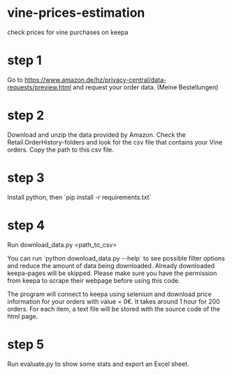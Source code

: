 # vine-prices-estimation
check prices for vine purchases on keepa

# step 1
Go to https://www.amazon.de/hz/privacy-central/data-requests/preview.html and request your order data. (Meine Bestellungen)

# step 2
Download and unzip the data provided by Amazon. Check the Retail.OrderHistory-folders and look for the csv file that contains your Vine orders. Copy the path to this csv file.

# step 3
Install python, then 
´pip install -r requirements.txt´

# step 4
Run download_data.py <path_to_csv>

You can run ´python download_data.py --help´ to see possible filter options and reduce the amount of data being downloaded. Already downloaded keepa-pages will be skipped. Please make sure you have the permission from keepa to scrape their webpage before using this code.

The program will connect to keepa using selenium and download price information for your orders with value = 0€. It takes around 1 hour for 200 orders. For each item, a text file will be stored with the source code of the html page.

# step 5
Run evaluate.py to show some stats and export an Excel sheet.
